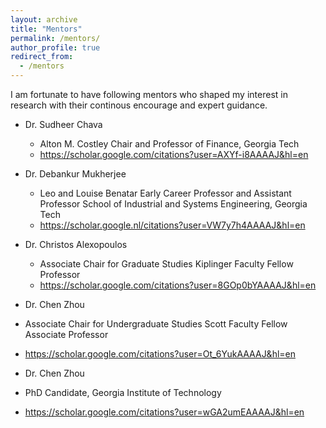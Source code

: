 ```yaml
---
layout: archive
title: "Mentors"
permalink: /mentors/
author_profile: true
redirect_from:
  - /mentors
---
```


I am fortunate to have following mentors who shaped my interest in research with their continous encourage and expert guidance.

* Dr. Sudheer Chava
  * Alton M. Costley Chair and Professor of Finance, Georgia Tech
  * https://scholar.google.com/citations?user=AXYf-i8AAAAJ&hl=en

* Dr. Debankur Mukherjee
  * Leo and Louise Benatar Early Career Professor and Assistant Professor School of Industrial and Systems Engineering, Georgia Tech
  * https://scholar.google.nl/citations?user=VW7y7h4AAAAJ&hl=en

* Dr. Christos Alexopoulos
  * Associate Chair for Graduate Studies Kiplinger Faculty Fellow Professor
  * https://scholar.google.com/citations?user=8GOp0bYAAAAJ&hl=en

 * Dr. Chen Zhou
  * Associate Chair for Undergraduate Studies Scott Faculty Fellow Associate Professor
  * https://scholar.google.com/citations?user=Ot_6YukAAAAJ&hl=en

 * Dr. Chen Zhou
  * PhD Candidate, Georgia Institute of Technology
  * https://scholar.google.com/citations?user=wGA2umEAAAAJ&hl=en

  
